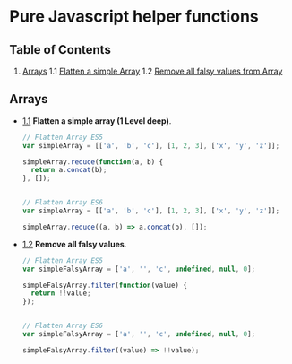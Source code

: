 # Pure Javascript helper functions

## Table of Contents

  1. [Arrays](#arrays)
  1.1 [Flatten a simple Array](#array-flatten)
  1.2 [Remove all falsy values from Array](#array-filter-falsy-values)

## Arrays

  <a name="array-flatten"></a><a name="2.1"></a>
  - [1.1](#array-flatten)  **Flatten a simple array (1 Level deep)**.


    ```javascript
    // Flatten Array ES5
    var simpleArray = [['a', 'b', 'c'], [1, 2, 3], ['x', 'y', 'z']];

    simpleArray.reduce(function(a, b) {
      return a.concat(b);
    }, []);


    // Flatten Array ES6
    var simpleArray = [['a', 'b', 'c'], [1, 2, 3], ['x', 'y', 'z']];

    simpleArray.reduce((a, b) => a.concat(b), []);

    ```

  <a name="array-filter-falsy-values"></a><a name="2.1"></a>
  - [1.2](#array-filter-falsy-values) **Remove all falsy values**.


    ```javascript
    // Flatten Array ES5
    var simpleFalsyArray = ['a', '', 'c', undefined, null, 0];

    simpleFalsyArray.filter(function(value) {
      return !!value;
    });


    // Flatten Array ES6
    var simpleFalsyArray = ['a', '', 'c', undefined, null, 0];

    simpleFalsyArray.filter((value) => !!value);

    ```